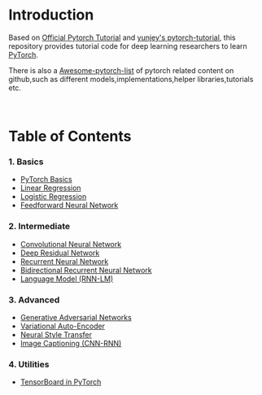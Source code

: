 # Introduction

Based on [Official Pytorch Tutorial](https://pytorch.org/tutorials/) and [yunjey's pytorch-tutorial](https://github.com/yunjey/pytorch-tutorial), this repository provides tutorial code for deep learning researchers to learn [PyTorch](https://github.com/pytorch/pytorch). 

There is also a [Awesome-pytorch-list](https://github.com/bharathgs/Awesome-pytorch-list) of pytorch related content on github,such as different models,implementations,helper libraries,tutorials etc.


<br/>

# Table of Contents

### 1. Basics
* [PyTorch Basics](https://github.com/Eurus-Holmes/LIS-YNP/tree/master/tutorials/01-basics/pytorch_basics/main.py)
* [Linear Regression](https://github.com/Eurus-Holmes/LIS-YNP/tree/master/tutorials/01-basics/linear_regression/main.py#L22-L23)
* [Logistic Regression](https://github.com/Eurus-Holmes/LIS-YNP/tree/master/tutorials/01-basics/logistic_regression/main.py#L33-L34)
* [Feedforward Neural Network](https://github.com/Eurus-Holmes/LIS-YNP/tree/master/tutorials/01-basics/feedforward_neural_network/main.py#L37-L49)

### 2. Intermediate
* [Convolutional Neural Network](https://github.com/Eurus-Holmes/LIS-YNP/tree/master/tutorials/02-intermediate/convolutional_neural_network/main.py#L35-L56)
* [Deep Residual Network](https://github.com/Eurus-Holmes/LIS-YNP/tree/master/tutorials/02-intermediate/deep_residual_network/main.py#L76-L113)
* [Recurrent Neural Network](https://github.com/Eurus-Holmes/LIS-YNP/tree/master/tutorials/02-intermediate/recurrent_neural_network/main.py#L39-L58)
* [Bidirectional Recurrent Neural Network](https://github.com/Eurus-Holmes/LIS-YNP/tree/master/tutorials/02-intermediate/bidirectional_recurrent_neural_network/main.py#L39-L58)
* [Language Model (RNN-LM)](https://github.com/Eurus-Holmes/LIS-YNP/tree/master/tutorials/02-intermediate/language_model/main.py#L30-L50)

### 3. Advanced
* [Generative Adversarial Networks](https://github.com/Eurus-Holmes/LIS-YNP/blob/master/tutorials/03-advanced/generative_adversarial_network/main.py#L41-L57)
* [Variational Auto-Encoder](https://github.com/Eurus-Holmes/LIS-YNP/blob/master/tutorials/03-advanced/variational_autoencoder/main.py#L38-L65)
* [Neural Style Transfer](https://github.com/Eurus-Holmes/LIS-YNP/tree/master/tutorials/03-advanced/neural_style_transfer)
* [Image Captioning (CNN-RNN)](https://github.com/Eurus-Holmes/LIS-YNP/tree/master/tutorials/03-advanced/image_captioning)

### 4. Utilities
* [TensorBoard in PyTorch](https://github.com/Eurus-Holmes/LIS-YNP/tree/master/tutorials/04-utils/tensorboard)



<br/>


